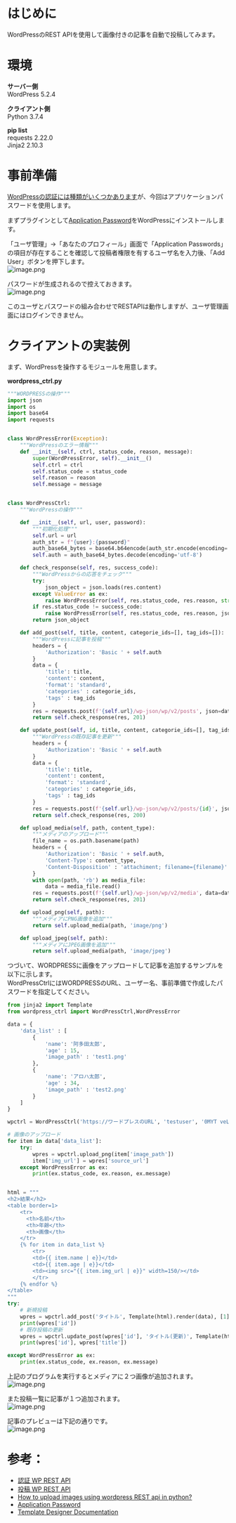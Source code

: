 # はじめに  
WordPressのREST APIを使用して画像付きの記事を自動で投稿してみます。  
  
# 環境  
**サーバー側**  
WordPress 5.2.4   
  
**クライアント側**  
Python 3.7.4  
  
**pip list**  
requests  2.22.0  
Jinja2    2.10.3  
  
# 事前準備  
[WordPressの認証には種類がいくつかあります](http://ja.wp-api.org/guide/authentication/)が、今回はアプリケーションパスワードを使用します。  
  
まずプラグインとして[Application Password](https://ja.wordpress.org/plugins/application-passwords/)をWordPressにインストールします。  
  
「ユーザ管理」→「あなたのプロフィール」画面で「Application Passwords」の項目が存在することを確認して投稿者権限を有するユーザ名を入力後、「Add User」ボタンを押下します。  
![image.png](/image/3a6b29b8-0e1f-c548-424c-ae50e8fb8927.png)  
  
パスワードが生成されるので控えておきます。  
![image.png](/image/39eea8ab-59c4-e7ae-469d-dba8cf83c23f.png)  
  
  
このユーザとパスワードの組み合わせでRESTAPIは動作しますが、ユーザ管理画面にはログインできません。  
  
# クライアントの実装例  
まず、WordPressを操作するモジュールを用意します。  
  
**wordpress_ctrl.py**  
```python:wordpress_ctrl.py
"""WORDPRESSの操作"""
import json
import os
import base64
import requests


class WordPressError(Exception):
    """WordPressのエラー情報"""
    def __init__(self, ctrl, status_code, reason, message):
        super(WordPressError, self).__init__()
        self.ctrl = ctrl
        self.status_code = status_code
        self.reason = reason
        self.message = message


class WordPressCtrl:
    """WordPressの操作"""

    def __init__(self, url, user, password):
        """初期化処理"""
        self.url = url
        auth_str = f"{user}:{password}"
        auth_base64_bytes = base64.b64encode(auth_str.encode(encoding='utf-8'))
        self.auth = auth_base64_bytes.decode(encoding='utf-8')

    def check_response(self, res, success_code):
        """WordPressからの応答をチェック"""
        try:
            json_object = json.loads(res.content)
        except ValueError as ex:
            raise WordPressError(self, res.status_code, res.reason, str(ex))
        if res.status_code != success_code:
            raise WordPressError(self, res.status_code, res.reason, json_object['message'])
        return json_object

    def add_post(self, title, content, categorie_ids=[], tag_ids=[]):
        """WordPressに記事を投稿"""
        headers = {
            'Authorization': 'Basic ' + self.auth
        }
        data = {
            'title': title,
            'content': content,
            'format': 'standard',
            'categories' : categorie_ids,
            'tags' : tag_ids
        }
        res = requests.post(f'{self.url}/wp-json/wp/v2/posts', json=data, headers=headers)
        return self.check_response(res, 201)

    def update_post(self, id, title, content, categorie_ids=[], tag_ids=[]):
        """WordPressの既存記事を更新"""
        headers = {
            'Authorization': 'Basic ' + self.auth
        }
        data = {
            'title': title,
            'content': content,
            'format': 'standard',
            'categories' : categorie_ids,
            'tags' : tag_ids
        }
        res = requests.post(f'{self.url}/wp-json/wp/v2/posts/{id}', json=data, headers=headers)
        return self.check_response(res, 200)

    def upload_media(self, path, content_type):
        """メディアのアップロード"""
        file_name = os.path.basename(path)
        headers = {
            'Authorization': 'Basic ' + self.auth,
            'Content-Type': content_type,
            'Content-Disposition' : 'attachiment; filename={filename}'.format(filename=file_name)
        }
        with open(path, 'rb') as media_file:
            data = media_file.read()
        res = requests.post(f'{self.url}/wp-json/wp/v2/media', data=data, headers=headers)
        return self.check_response(res, 201)

    def upload_png(self, path):
        """メディアにPNG画像を追加"""
        return self.upload_media(path, 'image/png')

    def upload_jpeg(self, path):
        """メディアにJPEG画像を追加"""
        return self.upload_media(path, 'image/jpeg')

```  
  
つづいて、WORDPRESSに画像をアップロードして記事を追加するサンプルを以下に示します。  
WordPressCtrlにはWORDPRESSのURL、ユーザー名、事前準備で作成したパスワードを指定してください。  
  
```python
from jinja2 import Template
from wordpress_ctrl import WordPressCtrl,WordPressError

data = {
    'data_list' : [
        { 
            'name': '阿多田太郎',
            'age' : 15,
            'image_path' : 'test1.png'
        },
        { 
            'name': 'アロハ太郎',
            'age' : 34,
            'image_path' : 'test2.png'
        }
    ]
}

wpctrl = WordPressCtrl('https://ワードプレスのURL', 'testuser', '0MYT veLA n0jK ABcE wnKB dcpD')

# 画像のアップロード
for item in data['data_list']:
    try:
        wpres = wpctrl.upload_png(item['image_path'])
        item['img_url'] = wpres['source_url']
    except WordPressError as ex:
        print(ex.status_code, ex.reason, ex.message)


html = """
<h2>結果</h2>
<table border=1>
    <tr>
      <th>名前</th>
      <th>年齢</th>
      <th>画像</th>
    </tr>
    {% for item in data_list %}
        <tr>
        <td>{{ item.name | e}}</td>
        <td>{{ item.age | e}}</td>
        <td><img src="{{ item.img_url | e}}" width=150/></td>
        </tr>
    {% endfor %}
</table>
"""
try:
    # 新規投稿
    wpres = wpctrl.add_post('タイトル', Template(html).render(data), [1], [3])
    print(wpres['id'])
    # 既存投稿の更新
    wpres = wpctrl.update_post(wpres['id'], 'タイトル(更新)', Template(html).render(data), [1,2], [3,4])
    print(wpres['id'], wpres['title'])

except WordPressError as ex:
    print(ex.status_code, ex.reason, ex.message)

```  
  
上記のプログラムを実行するとメディアに２つ画像が追加されます。  
![image.png](/image/393ec66f-1c65-6cda-1e84-db789137ea63.png)  
  
また投稿一覧に記事が１つ追加されます。  
![image.png](/image/fe1f05dd-3167-6112-5116-7585b743da39.png)  
  
記事のプレビューは下記の通りです。  
![image.png](/image/9389544f-3ea3-b658-b352-a13cbd834030.png)  
  
  
  
# 参考：  
  
 - [認証 WP REST API](http://ja.wp-api.org/guide/authentication/)  
 - [投稿 WP REST API](http://ja.wp-api.org/reference/posts/)  
 - [How to upload images using wordpress REST api in python?](https://stackoverflow.com/questions/43915184/how-to-upload-images-using-wordpress-rest-api-in-python)  
 - [Application Password](https://ja.wordpress.org/plugins/application-passwords/)  
 - [Template Designer Documentation](https://jinja.palletsprojects.com/en/2.10.x/templates/)  
